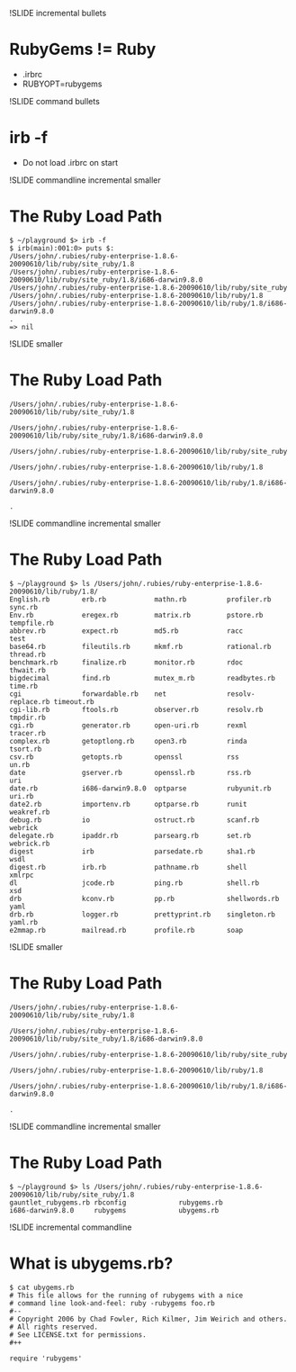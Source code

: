 !SLIDE incremental bullets
# RubyGems != Ruby #

* .irbrc
* RUBYOPT=rubygems

!SLIDE command bullets
# irb -f #

* Do not load .irbrc on start

!SLIDE commandline incremental smaller
# The Ruby Load Path #

    $ ~/playground $> irb -f
    $ irb(main):001:0> puts $:
    /Users/john/.rubies/ruby-enterprise-1.8.6-20090610/lib/ruby/site_ruby/1.8
    /Users/john/.rubies/ruby-enterprise-1.8.6-20090610/lib/ruby/site_ruby/1.8/i686-darwin9.8.0
    /Users/john/.rubies/ruby-enterprise-1.8.6-20090610/lib/ruby/site_ruby
    /Users/john/.rubies/ruby-enterprise-1.8.6-20090610/lib/ruby/1.8
    /Users/john/.rubies/ruby-enterprise-1.8.6-20090610/lib/ruby/1.8/i686-darwin9.8.0
    .
    => nil

!SLIDE smaller
# The Ruby Load Path #

<div class="smaller">
  <pre><code class="result">/Users/john/.rubies/ruby-enterprise-1.8.6-20090610/lib/ruby/site_ruby/1.8</code></pre>
  <pre><code class="result">/Users/john/.rubies/ruby-enterprise-1.8.6-20090610/lib/ruby/site_ruby/1.8/i686-darwin9.8.0</code></pre>
  <pre><code class="result">/Users/john/.rubies/ruby-enterprise-1.8.6-20090610/lib/ruby/site_ruby</code></pre>
  <div class="highlight"><pre><code class="result">/Users/john/.rubies/ruby-enterprise-1.8.6-20090610/lib/ruby/1.8</code></pre></div>
  <pre><code class="result">/Users/john/.rubies/ruby-enterprise-1.8.6-20090610/lib/ruby/1.8/i686-darwin9.8.0</code></pre>
  <pre><code class="result">.</code></pre>
</div>

!SLIDE commandline incremental smaller
# The Ruby Load Path #
    $ ~/playground $> ls /Users/john/.rubies/ruby-enterprise-1.8.6-20090610/lib/ruby/1.8/
    English.rb        erb.rb            mathn.rb          profiler.rb       sync.rb
    Env.rb            eregex.rb         matrix.rb         pstore.rb         tempfile.rb
    abbrev.rb         expect.rb         md5.rb            racc              test
    base64.rb         fileutils.rb      mkmf.rb           rational.rb       thread.rb
    benchmark.rb      finalize.rb       monitor.rb        rdoc              thwait.rb
    bigdecimal        find.rb           mutex_m.rb        readbytes.rb      time.rb
    cgi               forwardable.rb    net               resolv-replace.rb timeout.rb
    cgi-lib.rb        ftools.rb         observer.rb       resolv.rb         tmpdir.rb
    cgi.rb            generator.rb      open-uri.rb       rexml             tracer.rb
    complex.rb        getoptlong.rb     open3.rb          rinda             tsort.rb
    csv.rb            getopts.rb        openssl           rss               un.rb
    date              gserver.rb        openssl.rb        rss.rb            uri
    date.rb           i686-darwin9.8.0  optparse          rubyunit.rb       uri.rb
    date2.rb          importenv.rb      optparse.rb       runit             weakref.rb
    debug.rb          io                ostruct.rb        scanf.rb          webrick
    delegate.rb       ipaddr.rb         parsearg.rb       set.rb            webrick.rb
    digest            irb               parsedate.rb      sha1.rb           wsdl
    digest.rb         irb.rb            pathname.rb       shell             xmlrpc
    dl                jcode.rb          ping.rb           shell.rb          xsd
    drb               kconv.rb          pp.rb             shellwords.rb     yaml
    drb.rb            logger.rb         prettyprint.rb    singleton.rb      yaml.rb
    e2mmap.rb         mailread.rb       profile.rb        soap

!SLIDE smaller
# The Ruby Load Path #

<div class="smaller">
  <div class="highlight"><pre><code class="result">/Users/john/.rubies/ruby-enterprise-1.8.6-20090610/lib/ruby/site_ruby/1.8</code></pre></div>
  <pre><code class="result">/Users/john/.rubies/ruby-enterprise-1.8.6-20090610/lib/ruby/site_ruby/1.8/i686-darwin9.8.0</code></pre>
  <pre><code class="result">/Users/john/.rubies/ruby-enterprise-1.8.6-20090610/lib/ruby/site_ruby</code></pre>
  <pre><code class="result">/Users/john/.rubies/ruby-enterprise-1.8.6-20090610/lib/ruby/1.8</code></pre>
  <pre><code class="result">/Users/john/.rubies/ruby-enterprise-1.8.6-20090610/lib/ruby/1.8/i686-darwin9.8.0</code></pre>
  <pre><code class="result">.</code></pre>
</div>

!SLIDE commandline incremental smaller
# The Ruby Load Path #
    $ ~/playground $> ls /Users/john/.rubies/ruby-enterprise-1.8.6-20090610/lib/ruby/site_ruby/1.8
    gauntlet_rubygems.rb rbconfig             rubygems.rb
    i686-darwin9.8.0     rubygems             ubygems.rb

!SLIDE incremental commandline
# What is ubygems.rb? #

    $ cat ubygems.rb
    # This file allows for the running of rubygems with a nice
    # command line look-and-feel: ruby -rubygems foo.rb
    #--
    # Copyright 2006 by Chad Fowler, Rich Kilmer, Jim Weirich and others.
    # All rights reserved.
    # See LICENSE.txt for permissions.
    #++

    require 'rubygems'
